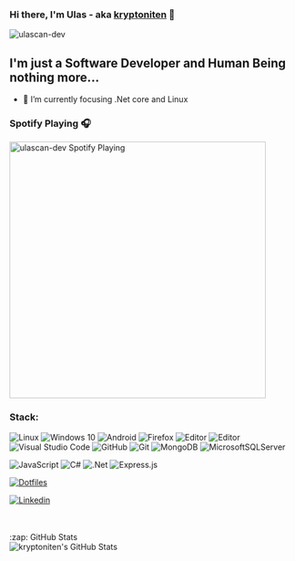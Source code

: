 ### Hi there, I'm Ulas - aka [kryptoniten][website] 👋



<p align="left"> <img src="https://komarev.com/ghpvc/?username=ulascan-dev&label=Profile%20views&color=0e75b6&style=flat" alt="ulascan-dev" /> </p>

## I'm just a Software Developer and Human Being nothing more...

- 🌱 I’m currently focusing .Net core and Linux






### Spotify Playing 🎧

[<img src="https://novatorem-nu-ruddy.vercel.app/api/spotify" alt="ulascan-dev Spotify Playing" width="450" />](https://open.spotify.com/user/ngkaijgyhxybpa8dj58w5t8ys)


### Stack:
![Linux](https://img.shields.io/badge/Linux-FCC624?style=for-the-badge&logo=linux&logoColor=black)
![Windows 10](https://img.shields.io/badge/Windows-0078D6?style=for-the-badge&logo=windows&logoColor=white)
![Android](https://img.shields.io/badge/Android-3DDC84?style=for-the-badge&logo=android&logoColor=white)
![Firefox](https://img.shields.io/badge/Firefox-FF7139?style=for-the-badge&logo=Firefox-Browser&logoColor=white)
![Editor](https://img.shields.io/badge/VIM-%2311AB00.svg?style=for-the-badge&logo=vim&logoColor=white)
![Editor](https://img.shields.io/badge/VisualStudio-5C2D91.svg?style=for-the-badge&logo=visual-studio&logoColor=white)
![Visual Studio Code](https://img.shields.io/badge/VisualStudioCode-0078d7.svg?style=for-the-badge&logo=visual-studio-code&logoColor=white)
![GitHub](https://img.shields.io/badge/github-%23121011.svg?style=for-the-badge&logo=github&logoColor=white)
![Git](https://img.shields.io/badge/git-%23F05033.svg?style=for-the-badge&logo=git&logoColor=white)
![MongoDB](https://img.shields.io/badge/MongoDB-%234ea94b.svg?style=for-the-badge&logo=mongodb&logoColor=white)
![MicrosoftSQLServer](https://img.shields.io/badge/Microsoft%20SQL%20Sever-CC2927?style=for-the-badge&logo=microsoft%20sql%20server&logoColor=white)

![JavaScript](https://img.shields.io/badge/javascript-%23323330.svg?style=for-the-badge&logo=javascript&logoColor=%23F7DF1E)
![C#](https://img.shields.io/badge/c%23-%23239120.svg?style=for-the-badge&logo=c-sharp&logoColor=white)
![.Net](https://img.shields.io/badge/.NET-5C2D91?style=for-the-badge&logo=.net&logoColor=white)
![Express.js](https://img.shields.io/badge/express.js-%23404d59.svg?style=for-the-badge&logo=express&logoColor=%2361DAFB)

[![Dotfiles](https://img.shields.io/badge/Setup-Dotfiles-blue?style=flat-square&logo=when-i-work&logoColor=white)](https://github.com/ulascan-dev/dotfiles)

[![Linkedin](https://img.shields.io/badge/linkedin%20-%230077B5.svg?&style=for-the-badge&logo=linkedin&logoColor=white)](https://www.linkedin.com/in/ulascansenturk/)

<br />
<br />



  <summary>:zap: GitHub Stats</summary>

  <img align="left" alt="kryptoniten's GitHub Stats" src="https://github-readme-stats.vercel.app/api?username=ulascan-dev&theme=radical&show_icons=true" />
  
  

[website]: https://ulascansenturk.com
[instagram]: https://instagram.com/ulascansenturk
[linkedin]: https://linkedin.com/in/ulascansenturk
